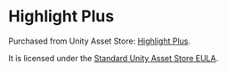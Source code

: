 # Highlight Plus

Purchased from Unity Asset Store: [Highlight
Plus](https://assetstore.unity.com/packages/tools/particles-effects/highlight-plus-134149).

It is licensed under the [Standard Unity Asset Store
EULA](https://unity.com/legal/as-terms).

